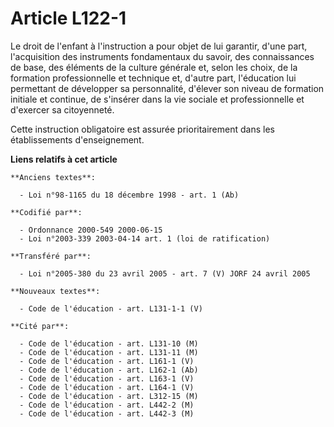 # Article L122-1

Le droit de l'enfant à l'instruction a pour objet de lui garantir, d'une part, l'acquisition des instruments fondamentaux du
savoir, des connaissances de base, des éléments de la culture générale et, selon les choix, de la formation professionnelle
et technique et, d'autre part, l'éducation lui permettant de développer sa personnalité, d'élever son niveau de formation
initiale et continue, de s'insérer dans la vie sociale et professionnelle et d'exercer sa citoyenneté.

Cette instruction obligatoire est assurée prioritairement dans les établissements d'enseignement.

**Liens relatifs à cet article**

	**Anciens textes**:

	  - Loi n°98-1165 du 18 décembre 1998 - art. 1 (Ab)

	**Codifié par**:

	  - Ordonnance 2000-549 2000-06-15
	  - Loi n°2003-339 2003-04-14 art. 1 (loi de ratification)

	**Transféré par**:

	  - Loi n°2005-380 du 23 avril 2005 - art. 7 (V) JORF 24 avril 2005

	**Nouveaux textes**:

	  - Code de l'éducation - art. L131-1-1 (V)

	**Cité par**:

	  - Code de l'éducation - art. L131-10 (M)
	  - Code de l'éducation - art. L131-11 (M)
	  - Code de l'éducation - art. L161-1 (V)
	  - Code de l'éducation - art. L162-1 (Ab)
	  - Code de l'éducation - art. L163-1 (V)
	  - Code de l'éducation - art. L164-1 (V)
	  - Code de l'éducation - art. L312-15 (M)
	  - Code de l'éducation - art. L442-2 (M)
	  - Code de l'éducation - art. L442-3 (M)
